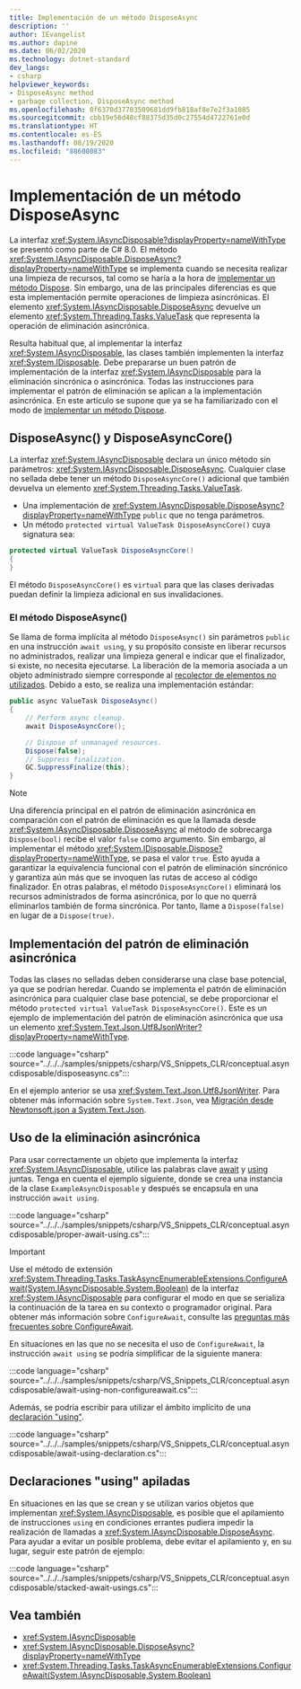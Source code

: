 ```yaml
---
title: Implementación de un método DisposeAsync
description: ''
author: IEvangelist
ms.author: dapine
ms.date: 06/02/2020
ms.technology: dotnet-standard
dev_langs:
- csharp
helpviewer_keywords:
- DisposeAsync method
- garbage collection, DisposeAsync method
ms.openlocfilehash: 0f6370d37703509681dd9fb818af8e7e2f3a1085
ms.sourcegitcommit: cbb19e56d48cf88375d35d0c27554d4722761e0d
ms.translationtype: HT
ms.contentlocale: es-ES
ms.lasthandoff: 08/19/2020
ms.locfileid: "88608083"
---
```

# <a name="implement-a-disposeasync-method"></a>Implementación de un método DisposeAsync

La interfaz <xref:System.IAsyncDisposable?displayProperty=nameWithType> se presentó como parte de C# 8.0. El método <xref:System.IAsyncDisposable.DisposeAsync?displayProperty=nameWithType> se implementa cuando se necesita realizar una limpieza de recursos, tal como se haría a la hora de [implementar un método Dispose](implementing-dispose.md). Sin embargo, una de las principales diferencias es que esta implementación permite operaciones de limpieza asincrónicas. El elemento <xref:System.IAsyncDisposable.DisposeAsync> devuelve un elemento <xref:System.Threading.Tasks.ValueTask> que representa la operación de eliminación asincrónica.

Resulta habitual que, al implementar la interfaz <xref:System.IAsyncDisposable>, las clases también implementen la interfaz <xref:System.IDisposable>. Debe prepararse un buen patrón de implementación de la interfaz <xref:System.IAsyncDisposable> para la eliminación sincrónica o asincrónica. Todas las instrucciones para implementar el patrón de eliminación se aplican a la implementación asincrónica. En este artículo se supone que ya se ha familiarizado con el modo de [implementar un método Dispose](implementing-dispose.md).

## <a name="disposeasync-and-disposeasynccore"></a>DisposeAsync() y DisposeAsyncCore()

La interfaz <xref:System.IAsyncDisposable> declara un único método sin parámetros: <xref:System.IAsyncDisposable.DisposeAsync>. Cualquier clase no sellada debe tener un método `DisposeAsyncCore()` adicional que también devuelva un elemento <xref:System.Threading.Tasks.ValueTask>.

- Una implementación de <xref:System.IAsyncDisposable.DisposeAsync?displayProperty=nameWithType> `public` que no tenga parámetros.
- Un método `protected virtual ValueTask DisposeAsyncCore()` cuya signatura sea:

```csharp
protected virtual ValueTask DisposeAsyncCore()
{
}
```

El método `DisposeAsyncCore()` es `virtual` para que las clases derivadas puedan definir la limpieza adicional en sus invalidaciones.

### <a name="the-disposeasync-method"></a>El método DisposeAsync()

Se llama de forma implícita al método `DisposeAsync()` sin parámetros `public` en una instrucción `await using`, y su propósito consiste en liberar recursos no administrados, realizar una limpieza general e indicar que el finalizador, si existe, no necesita ejecutarse. La liberación de la memoria asociada a un objeto administrado siempre corresponde al [recolector de elementos no utilizados](index.md). Debido a esto, se realiza una implementación estándar:

```csharp
public async ValueTask DisposeAsync()
{
    // Perform async cleanup.
    await DisposeAsyncCore();

    // Dispose of unmanaged resources.
    Dispose(false);
    // Suppress finalization.
    GC.SuppressFinalize(this);
}
```

> [!NOTE]
> Una diferencia principal en el patrón de eliminación asincrónica en comparación con el patrón de eliminación es que la llamada desde <xref:System.IAsyncDisposable.DisposeAsync> al método de sobrecarga `Dispose(bool)` recibe el valor `false` como argumento. Sin embargo, al implementar el método <xref:System.IDisposable.Dispose?displayProperty=nameWithType>, se pasa el valor `true`. Esto ayuda a garantizar la equivalencia funcional con el patrón de eliminación sincrónico y garantiza aún más que se invoquen las rutas de acceso al código finalizador. En otras palabras, el método `DisposeAsyncCore()` eliminará los recursos administrados de forma asincrónica, por lo que no querrá eliminarlos también de forma sincrónica. Por tanto, llame a `Dispose(false)` en lugar de a `Dispose(true)`.

## <a name="implement-the-async-dispose-pattern"></a>Implementación del patrón de eliminación asincrónica

Todas las clases no selladas deben considerarse una clase base potencial, ya que se podrían heredar. Cuando se implementa el patrón de eliminación asincrónica para cualquier clase base potencial, se debe proporcionar el método `protected virtual ValueTask DisposeAsyncCore()`. Este es un ejemplo de implementación del patrón de eliminación asincrónica que usa un elemento <xref:System.Text.Json.Utf8JsonWriter?displayProperty=nameWithType>.

:::code language="csharp" source="../../../samples/snippets/csharp/VS_Snippets_CLR/conceptual.asyncdisposable/disposeasync.cs":::

En el ejemplo anterior se usa <xref:System.Text.Json.Utf8JsonWriter>. Para obtener más información sobre `System.Text.Json`, vea [Migración desde Newtonsoft.json a System.Text.Json](../serialization/system-text-json-migrate-from-newtonsoft-how-to.md).

## <a name="using-async-disposable"></a>Uso de la eliminación asincrónica

Para usar correctamente un objeto que implementa la interfaz <xref:System.IAsyncDisposable>, utilice las palabras clave [await](../../csharp/language-reference/operators/await.md) y [using](../../csharp/language-reference/keywords/using-statement.md) juntas. Tenga en cuenta el ejemplo siguiente, donde se crea una instancia de la clase `ExampleAsyncDisposable` y después se encapsula en una instrucción `await using`.

:::code language="csharp" source="../../../samples/snippets/csharp/VS_Snippets_CLR/conceptual.asyncdisposable/proper-await-using.cs":::

> [!IMPORTANT]
> Use el método de extensión <xref:System.Threading.Tasks.TaskAsyncEnumerableExtensions.ConfigureAwait(System.IAsyncDisposable,System.Boolean)> de la interfaz <xref:System.IAsyncDisposable> para configurar el modo en que se serializa la continuación de la tarea en su contexto o programador original. Para obtener más información sobre `ConfigureAwait`, consulte las [preguntas más frecuentes sobre ConfigureAwait](https://devblogs.microsoft.com/dotnet/configureawait-faq/).

En situaciones en las que no se necesita el uso de `ConfigureAwait`, la instrucción `await using` se podría simplificar de la siguiente manera:

:::code language="csharp" source="../../../samples/snippets/csharp/VS_Snippets_CLR/conceptual.asyncdisposable/await-using-non-configureawait.cs":::

Además, se podría escribir para utilizar el ámbito implícito de una [declaración "using"](../../csharp/whats-new/csharp-8.md#using-declarations).

:::code language="csharp" source="../../../samples/snippets/csharp/VS_Snippets_CLR/conceptual.asyncdisposable/await-using-declaration.cs":::

## <a name="stacked-usings"></a>Declaraciones "using" apiladas

En situaciones en las que se crean y se utilizan varios objetos que implementan <xref:System.IAsyncDisposable>, es posible que el apilamiento de instrucciones `using` en condiciones errantes pudiera impedir la realización de llamadas a <xref:System.IAsyncDisposable.DisposeAsync>. Para ayudar a evitar un posible problema, debe evitar el apilamiento y, en su lugar, seguir este patrón de ejemplo:

:::code language="csharp" source="../../../samples/snippets/csharp/VS_Snippets_CLR/conceptual.asyncdisposable/stacked-await-usings.cs":::

## <a name="see-also"></a>Vea también

- <xref:System.IAsyncDisposable>
- <xref:System.IAsyncDisposable.DisposeAsync?displayProperty=nameWithType>
- <xref:System.Threading.Tasks.TaskAsyncEnumerableExtensions.ConfigureAwait(System.IAsyncDisposable,System.Boolean)>
